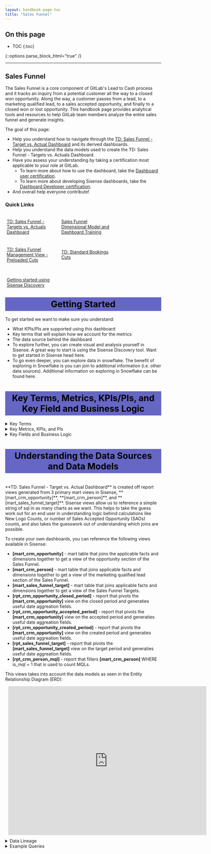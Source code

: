 ```yaml
---
layout: handbook-page-toc
title: "Sales Funnel"
---
```

## On this page

- TOC
{:toc}

{::options parse_block_html="true" /}

---
## Sales Funnel

The Sales Funnel is a core component of GitLab's Lead to Cash process and it tracks an inquiry from a potential customer all the way to a closed won opportunity. Along the way, a customer passes from a lead, to a marketing qualified lead, to a sales accepted opportunity, and finally to a closed won or lost opportunity. This handbook page provides analytical tools and resources to help GitLab team members analyze the entire sales funnel and generate insights. 

The goal of this page:

* Help you understand how to navigate through the [TD: Sales Funnel - Target vs. Actual Dashboard](https://app.periscopedata.com/app/gitlab/761665/TD:-Sales-Funnel---Target-vs.-Actual) and its derived dashboards.
* Help you understand the data models used to create the TD: Sales Funnel - Targets vs. Actuals Dashboard.
* Have you assess your understanding by taking a certification most applicable to your role at GitLab.
    * To learn more about how to use the dashboard, take the [Dashboard user certification](https://docs.google.com/forms/d/e/1FAIpQLScTU4iVXI0yw0QSDjZbznbIMmhZSs1GxCoTsVOlg1lQdgUSGg/viewform).
    * To learn more about developing Sisense dashboards, take the [Dashboard Developer certification](https://docs.google.com/forms/d/e/1FAIpQLSdWz4VNYM5ItjzmgeU6H3hafY_zycd2NkAlAM4sPXJCqrtoUw/viewform).
* And overall help everyone contribute!

### Quick Links
<div class="flex-row" markdown="0" style="height:80px">
  <a href="https://app.periscopedata.com/app/gitlab/761665/TD:-Sales-Funnel---Targets-vs.-Actuals" class="btn btn-purple" style="width:33%;height:100%;margin:5px;float:left;display:flex;justify-content:center;align-items:center;">TD: Sales Funnel - Targets vs. Actuals Dashboard</a>
  <a href="https://www.youtube.com/watch?v=AuMV-cq04cs&feature=youtu.be" class="btn btn-purple" style="width:33%;height:100%;margin:5px;float:left;display:flex;justify-content:center;align-items:center;">Sales Funnel Dimensional Model and Dashboard Training</a>
  <a href="https://app.periscopedata.com/app/gitlab/828239/TD:-Sales-Funnel-Management-View---Preloaded-Cuts" class="btn btn-purple" style="width:33%;height:100%;margin:5px;float:left;display:flex;justify-content:center;align-items:center;">TD: Sales Funnel Management View - Preloaded Cuts</a>
  <a href="https://app.periscopedata.com/app/gitlab/831911/TD:-Standard-Bookings-Cuts" class="btn btn-purple" style="width:33%;height:100%;margin:5px;float:left;display:flex;justify-content:center;align-items:center;">TD: Standard Bookings Cuts</a>
  <a href="https://www.youtube.com/watch?v=F4FwRcKb95w&feature=youtu.be" class="btn btn-purple" style="width:33%;height:100%;margin:5px;float:left;display:flex;justify-content:center;align-items:center;">Getting started using Sisense Discovery</a>
</div>
<br><br><br><br><br><br><br><br><br>

<style> #headerformat {
background-color: #6666c4; color: black; padding: 5px; text-align: center;
}
</style>
<h1 id="headerformat">Getting Started </h1>

To get started we want to make sure you understand:

* What KPIs/PIs are supported using this dashboard
* Key terms that will explain how we account for the metrics
* The data source behind the dashboard
* To explore further, you can create visual and analysis yourself in Sisense. A great way to start is using the Sisense Discovery tool. Want to get started in Sisense head here.
* To go even deeper, you can explore data in snowflake. The benefit of exploring in Snowflake is you can join to additional information (i.e. other data sources). Additional information on exploring in Snowflake can be found here.


<style> #headerformat {
background-color: #6666c4; color: black; padding: 5px; text-align: center;
}
</style>
<h1 id="headerformat">Key Terms, Metrics, KPIs/PIs, and Key Field and Business Logic </h1>

<details>
<summary markdown='span'>
  Key Terms
</summary>
Dimensions:

* [Order Type](https://about.gitlab.com/handbook/sales/sales-term-glossary/#order-type-20-field-values)
* **Sales Qualified Source:** How the opportunity was created.
* **Purchase Channel:** The method in which the account purchased.
* [GTM Strategy](https://about.gitlab.com/handbook/marketing/revenue-marketing/account-based-strategy/GL4300-and-MM4000./#accounts-are-identified-in-salesforce-by-the-gtm-strategy-field-in-salesforce) 
* **Focus Account:** These represent the accounts where our Account Based Marketing team is working closely with Sales and Field Marketing to specifically target. GTM Strategy values of Account Centric, Account Based - Net New, and Account Based - Expand GTM Strategy Accounts represent Focus Accounts.
* [Marketing Channel (Initial Source)](https://about.gitlab.com/handbook/marketing/marketing-operations/#initial-source)
* **Sales Hierarchy Live:** Sales Area > Sales Region > Location Region > Sales Segment
* **Sales Hierarchy Stamped:** Sales Area > Sales Region > Location Region > Sales Segment

</details>

<details>
<summary markdown='span'>
  Key Metrics, KPIs, and PIs
</summary>
Facts:

* **Marketing Qualified Lead (MQL):** Count of qualified leads that could become a sales opportunity. Today a person can MQL once, but in the future, a MQL can qualify multiple times as we nurture contacts. A MQL is a lead that has reached a certain threshold, we have determined to be 100 points accumulated, based on demographic/firmographic and/or behavioral information. The "MQL score" is comprised of various actions and/or profile data that are weighted with positive or negative point values. Every time a Person Score is updated, LeanData will run a check to see if the record needs to be processed through the flow.
* **Sales Accepted Opportunity (SAO):** An Opportunity that has a meeting set with a contact at a prospect who has authority to buy, or an initiative where GitLab can be the solution, or a fit that includes a use case and potential number of seats and a next step in the next 60 days. This opportunity has been validated and accepted by a sales rep that was generated by SDR.
* **SAO/MQL:** Snapshotted conversion rate of all MQLs that convert to SAOs in a month. Divide number of SAOs in a month by the number of MQLs in a month.
* **New Logos:** The number of first order accounts that we acquire.
* **Closed Won IACV (Net_ARR):** Bookings revenue for closed won deals.
* **Closed Won Deals:** The number of opportunities that have converted into revenue.
* **Win Rate:** Of the opportunities that get to resolution, how many do we win in a period.
* **ASP on New First Order Deals:** Average deal size of first order deals.
* **IACV (Net_ARR) Created:** The value of pipeline that was created on each day. Pipeline can change over time. This is the current pipeline based on creation date.
* **Cycle Time, SAO to Closed Won Deal:** Time it takes on average for an opportunity to reach conclusion for Closed Won deals.
* **SAO to Closed Won Conversion Rate:** Conversion rate of SAOs that convert to Closed Won deals on a monthly basis.
* **SAO to Closed Won - Closed Buckets:** Count of SAOs based on time it takes for SAO to reach conclusion for Closed Won deals.
</details>

<details>
<summary markdown='span'>
  Key Fields and Business Logic
</summary>
* There are three critical dates on opportunities to be aware of: created date, accepted date, and closed date. Created date is applicable when calculating the IACV created metrics. Accepted date is applicable when calculating the Sales Accepted Opportunity Metrics (SAOs). Closed date is applicable when calculating the closed won and lost related metrics. 
* GitLab does not have a specific trial tier for the Gold and Ultimate trials; however, it is helpful to think about trials in the context of product tiers when building the Enterprise Dimensional Model (EDM) and producing insights and analytics from the EDM. We use Ultimate - Trial and Gold - Trial values in our Product Tier Dimension to be able to easily report on and analyze trials across the Enterprise.
</details>

<style> #headerformat {
background-color: #6666c4; color: black; padding: 5px; text-align: center;}
</style>
<h1 id="headerformat">Understanding the Data Sources and Data Models</h1>
<br>
**TD: Sales Funnel - Target vs. Actual Dashboard** is created off report views generated from 3 primary mart views in Sisense, **[mart_crm_opportunity]**, **[mart_crm_person]**, and **[mart_sales_funnel_target]**. Sisense views allow us to reference a simple string of sql in as many charts as we want. This helps to take the guess work out for an end user in understanding logic behind calculations like New Logo Counts, or number of Sales Accepted Opportunity (SAOs) counts, and also takes the guesswork out of understanding which joins are possible.

To create your own dashboards, you can reference the following views available in Sisense:
* **[mart_crm_opportunity]** - mart table that joins the applicable facts and dimensions together to get a view of the opportunity section of the Sales Funnel.
* **[mart_crm_person]** - mart table that joins applicable facts and dimensions together to get a view of the marketing qualified lead section of the Sales Funnel.
* **[mart_sales_funnel_target]** - mart table that joins applicable facts and dimensions together to get a view of the Sales Funnel Targets.
* **[rpt_crm_opportunity_closed_period]** - report that pivots the **[mart_crm_opportunity]** view on the closed period and generaties useful date aggreation fields.
* **[rpt_crm_opportunity_accepted_period]** - report that pivots the **[mart_crm_opportunity]** view on the accepted period and generaties useful date aggreation fields.
* **[rpt_crm_opportunity_created_period]** - report that pivots the **[mart_crm_opportunity]** view on the created period and generaties useful date aggreation fields.
* **[rpt_sales_funnel_target]** - report that pivots the **[mart_sales_funnel_target]** view on the target period and generaties useful date aggreation fields. 
* **[rpt_crm_person_mql]** - report that filters **[mart_crm_person]** WHERE is_mql = 1 that is used to count MQLs.

This views takes into account the data models as seen in the Entity Relationship Diagram (ERD):

<div style="width: 640px; height: 480px; margin: 10px; position: relative;"><iframe allowfullscreen frameborder="0" style="width:640px; height:480px" src="https://lucid.app/documents/embeddedchart/b09f9e0a-e695-4cba-882d-981a93216293" id="7Da6Neo1dhab"></iframe></div>



<details>
<summary markdown='span'>
  Data Lineage
</summary>
* Data is sourced from Salesforce.com
* The dbt solution generates a dimensional model from RAW source data. The documentation and SQL for <a href = "https://dbt.gitlabdata.com/#!/model/model.gitlab_snowflake.mart_crm_opportunity">mart_crm_opportunity can be found here </a>, and the complete data lineages can be found at <a href = "https://dbt.gitlabdata.com/#!/model/model.gitlab_snowflake.mart_crm_opportunity?g_v=1&g_i=%2Bmart_crm_opportunity%2B"> dbt mart_crm_opportunity lineage chart </a>
* The dbt solution generates a dimensional model from RAW source data. The documentation and SQL for <a href = "https://dbt.gitlabdata.com/#!/model/model.gitlab_snowflake.mart_crm_person">mart_crm_person can be found here </a>, and the complete data lineages can be found at <a href = "https://dbt.gitlabdata.com/#!/model/model.gitlab_snowflake.mart_crm_person?g_v=1&g_i=%2Bmart_crm_person%2B"> dbt mart_crm_person lineage chart </a>
* The dbt solution generates a dimensional model from RAW source data. The documentation and SQL for <a href = "https://dbt.gitlabdata.com/#!/model/model.gitlab_snowflake.mart_sales_funnel_target">mart_sales_funnel_target can be found here </a>, and the complete data lineages can be found at <a href = "https://dbt.gitlabdata.com/#!/model/model.gitlab_snowflake.mart_sales_funnel_target?g_v=1&g_i=%2Bmart_sales_funnel_target%2B"> dbt mart_sales_funnel_target lineage chart </a>
</details>

<details>
<summary markdown='span'>
  Example Queries
</summary>
Let's calculate SAOs, MQLs, and pull the targets for SAOs using the Marts. You can use these queries in both Snowflkae and Sisense.
<br>
```
--select the targets for SAOs
SELECT 
  target_month,
  kpi_name,
  sales_segment_name_live,
  location_region_name_live,
  sales_region_name_live,
  sales_area_name_live,
  order_type_name,
  opportunity_source_name,
  SUM(allocated_target)   AS allocated_target
FROM "PROD"."COMMON_MART_SALES"."MART_SALES_FUNNEL_TARGET"
WHERE kpi_name = 'Stage 1 Opportunities'
GROUP BY 1,2,3,4,5,6,7,8
ORDER BY 1,2,3,4,5,6,7,8

--Count MQLs
SELECT 
  DATE_TRUNC('month',mql_date_first)  AS mql_month,
  COUNT(mql_date_first_id)            AS actual_mqls
FROM "PROD"."COMMON_MART_MARKETING"."MART_CRM_PERSON"
WHERE is_mql = 1
GROUP BY 1
ORDER BY 1 DESC

--Count SAOs
SELECT
  DATE_TRUNC('month',sales_accepted_date) AS sao_month,
  COUNT(*)                                AS actual_saos
FROM "PROD"."COMMON_MART_SALES"."MART_CRM_OPPORTUNITY"
WHERE is_sao = TRUE
GROUP BY 1
ORDER BY 1 DESC

```

</details>
<br>

### Sales Funnel Management View - Preloaded Cuts

The [TD: Sales Funnel Management View - Preloaded Cuts](https://app.periscopedata.com/app/gitlab/828239/TD:-Sales-Funnel-Management-View---Preloaded-Cuts) dashboard tracks the main 9 KPIs from the Sales Funnel:

1. Net ARR
1. New Logos
1. Pipeline Created
1. Sales Accepted Opportunities (SAO)
1. Marketing Qualified Leads (MQLs)
1. Trials
1. Average Sales Price (ASP)
1. MQLs to SAOs
1. Win Rate

against their respective targets at a quarter to date (QTD) pacing, slicing them by different cuts. This allows management get a quick high level overview on how the business is performing across different dimensions. It answers the question of what areas of the business are on track and which need more attention.

This dashboard contains different cuts, some of them being:

1. Segment Region Cut
1. Order Type Mapped | Segment Region Mapped Cut
1. Segment Mapped | Sales Qualified Source Cut

Currently, the sales management cuts are powered by the following snippets (instructions on how to use them in the description section of the snippet):

1. [main_qtd_view_sales_funnel](https://app.periscopedata.com/app/gitlab/snippet/main_qtd_view_sales_funnel/55d49d17d8cf4cc6bf976c61da2d0017/edit)
1. [ratio_qtd_view_sales_funnel](https://app.periscopedata.com/app/gitlab/snippet/ratio_qtd_view_sales_funnel/55d5211e130f45a29a3a1562307f95d9/edit)

And the [sales management python module](https://gitlab.com/gitlab-data/periscope/-/tree/periscope/master/custom_modules/sales_management).


### Standard Bookings Cuts

The [TD: Standard Bookings Cuts](https://app.periscopedata.com/app/gitlab/831911/TD:-Standard-Bookings-Cuts) dashboard tracks the performance booked ARR against the Previous Year (Year over Year, Y/Y) and against the financial target by different slices / cuts.

Each slice / cut is composed of a Quarter View and a Fiscal Year View.

<style> #headerformat {
background-color: #6666c4; color: black; padding: 5px; text-align: center;
}
</style>
<h1 id="headerformat">Additional Resources </h1>

<details>
<summary markdown='span'>
  Trusted Data Solution
</summary>

Sales Funnel models use the `sales_funnel` tag for Trusted Data tests and their results. This can be seen most easily using the [Trusted Data Dashboard](https://app.periscopedata.com/app/gitlab/756199/Trusted-Data-Dashboard)

See overview at [Trusted Data Framework](https://about.gitlab.com/handbook/business-technology/data-team/platform/#tdf)

[dbt guide examples](https://about.gitlab.com/handbook/business-technology/data-team/platform/dbt-guide/#trusted-data-framework) for
details and examples on implementing further tests
</details>

<details>
<summary markdown='span'>
  EDM Enterprise Dimensional Model Validations
</summary>
The [(WIP) Enterprise Dimensional Model Validation Dashboard](https://app.periscopedata.com/app/gitlab/760445/WIP:-Enterprise-Dimensional-Model-Validation-Dashboard) reports on latest Enterprise Dimensional model test and runs.
</details>

<details>
<summary markdown='span'>
  RAW Source Data Pipeline validations
</summary>
[Data Pipeline Health Validations](https://app.periscopedata.com/app/gitlab/715938/Data-Pipeline-Health-Dashboard)
</details>

<details>
<summary markdown='span'>
  Data Security Classification
</summary>
Much of the data within and supporting Sales Funnel Analysis is [Orange](/handbook/engineering/security/data-classification-standard.html#orange) or [Yellow](/handbook/engineering/security/data-classification-standard.html#yellow). This includes ORANGE customer metadata from the account and GitLab's Non public financial information, all of which shouldn't be publicly available. Care should be taken when sharing data from this dashboard to ensure that the detail stays within GitLab as an organization and that appropriate approvals are given for any external sharing. In addition, when working with row or record level customer metadata care should always be taken to avoid saving any data on personal devices or laptops. This data should remain in [Snowflake](/handbook/business-technology/data-team/platform/#data-warehouse) and [Sisense](/handbook/business-technology/data-team/platform/periscope/) and should ideally be shared only through those applications unless otherwise approved.

**ORANGE**

- Description: Customer and Personal data at the row or record level.
- Objects:
  - `dim_crm_person`
  - `dim_crm_account`

**YELLOW**

- Description: GitLab Financial data, which includes aggregations or totals.
- Objects:
  - `fct_crm_person`
  - `fct_crm_opportunity`
</details>

<details>
<summary markdown='span'>
  Solution Ownership
</summary>
* Source System Owner:
  * Salesforce: `@jbrennan1`
* Source System Subject Matter Expert:
  * Salesforce: `@jbrennan1`
* Data Team Subject Matter Expert: `@paul_armstrong` `@jeanpeguero` `@jjstark` `@iweeks`
</details>
